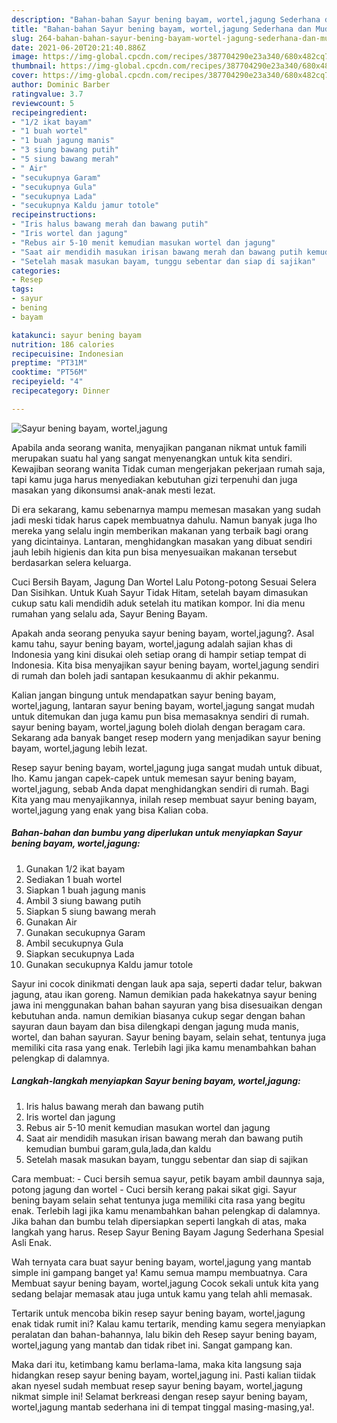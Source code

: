 ```yaml
---
description: "Bahan-bahan Sayur bening bayam, wortel,jagung Sederhana dan Mudah Dibuat"
title: "Bahan-bahan Sayur bening bayam, wortel,jagung Sederhana dan Mudah Dibuat"
slug: 264-bahan-bahan-sayur-bening-bayam-wortel-jagung-sederhana-dan-mudah-dibuat
date: 2021-06-20T20:21:40.886Z
image: https://img-global.cpcdn.com/recipes/387704290e23a340/680x482cq70/sayur-bening-bayam-worteljagung-foto-resep-utama.jpg
thumbnail: https://img-global.cpcdn.com/recipes/387704290e23a340/680x482cq70/sayur-bening-bayam-worteljagung-foto-resep-utama.jpg
cover: https://img-global.cpcdn.com/recipes/387704290e23a340/680x482cq70/sayur-bening-bayam-worteljagung-foto-resep-utama.jpg
author: Dominic Barber
ratingvalue: 3.7
reviewcount: 5
recipeingredient:
- "1/2 ikat bayam"
- "1 buah wortel"
- "1 buah jagung manis"
- "3 siung bawang putih"
- "5 siung bawang merah"
- " Air"
- "secukupnya Garam"
- "secukupnya Gula"
- "secukupnya Lada"
- "secukupnya Kaldu jamur totole"
recipeinstructions:
- "Iris halus bawang merah dan bawang putih"
- "Iris wortel dan jagung"
- "Rebus air 5-10 menit kemudian masukan wortel dan jagung"
- "Saat air mendidih masukan irisan bawang merah dan bawang putih kemudian bumbui garam,gula,lada,dan kaldu"
- "Setelah masak masukan bayam, tunggu sebentar dan siap di sajikan"
categories:
- Resep
tags:
- sayur
- bening
- bayam

katakunci: sayur bening bayam 
nutrition: 186 calories
recipecuisine: Indonesian
preptime: "PT31M"
cooktime: "PT56M"
recipeyield: "4"
recipecategory: Dinner

---
```



![Sayur bening bayam, wortel,jagung](https://img-global.cpcdn.com/recipes/387704290e23a340/680x482cq70/sayur-bening-bayam-worteljagung-foto-resep-utama.jpg)

Apabila anda seorang wanita, menyajikan panganan nikmat untuk famili merupakan suatu hal yang sangat menyenangkan untuk kita sendiri. Kewajiban seorang  wanita Tidak cuman mengerjakan pekerjaan rumah saja, tapi kamu juga harus menyediakan kebutuhan gizi terpenuhi dan juga masakan yang dikonsumsi anak-anak mesti lezat.

Di era  sekarang, kamu sebenarnya mampu memesan masakan yang sudah jadi meski tidak harus capek membuatnya dahulu. Namun banyak juga lho mereka yang selalu ingin memberikan makanan yang terbaik bagi orang yang dicintainya. Lantaran, menghidangkan masakan yang dibuat sendiri jauh lebih higienis dan kita pun bisa menyesuaikan makanan tersebut berdasarkan selera keluarga. 

Cuci Bersih Bayam, Jagung Dan Wortel Lalu Potong-potong Sesuai Selera Dan Sisihkan. Untuk Kuah Sayur Tidak Hitam, setelah bayam dimasukan cukup satu kali mendidih aduk setelah itu matikan kompor. Ini dia menu rumahan yang selalu ada, Sayur Bening Bayam.

Apakah anda seorang penyuka sayur bening bayam, wortel,jagung?. Asal kamu tahu, sayur bening bayam, wortel,jagung adalah sajian khas di Indonesia yang kini disukai oleh setiap orang di hampir setiap tempat di Indonesia. Kita bisa menyajikan sayur bening bayam, wortel,jagung sendiri di rumah dan boleh jadi santapan kesukaanmu di akhir pekanmu.

Kalian jangan bingung untuk mendapatkan sayur bening bayam, wortel,jagung, lantaran sayur bening bayam, wortel,jagung sangat mudah untuk ditemukan dan juga kamu pun bisa memasaknya sendiri di rumah. sayur bening bayam, wortel,jagung boleh diolah dengan beragam cara. Sekarang ada banyak banget resep modern yang menjadikan sayur bening bayam, wortel,jagung lebih lezat.

Resep sayur bening bayam, wortel,jagung juga sangat mudah untuk dibuat, lho. Kamu jangan capek-capek untuk memesan sayur bening bayam, wortel,jagung, sebab Anda dapat menghidangkan sendiri di rumah. Bagi Kita yang mau menyajikannya, inilah resep membuat sayur bening bayam, wortel,jagung yang enak yang bisa Kalian coba.

<!--inarticleads1-->

##### Bahan-bahan dan bumbu yang diperlukan untuk menyiapkan Sayur bening bayam, wortel,jagung:

1. Gunakan 1/2 ikat bayam
1. Sediakan 1 buah wortel
1. Siapkan 1 buah jagung manis
1. Ambil 3 siung bawang putih
1. Siapkan 5 siung bawang merah
1. Gunakan  Air
1. Gunakan secukupnya Garam
1. Ambil secukupnya Gula
1. Siapkan secukupnya Lada
1. Gunakan secukupnya Kaldu jamur totole


Sayur ini cocok dinikmati dengan lauk apa saja, seperti dadar telur, bakwan jagung, atau ikan goreng. Namun demikian pada hakekatnya sayur bening jawa ini menggunakan bahan bahan sayuran yang bisa disesuaikan dengan kebutuhan anda. namun demikian biasanya cukup segar dengan bahan sayuran daun bayam dan bisa dilengkapi dengan jagung muda manis, wortel, dan bahan sayuran. Sayur bening bayam, selain sehat, tentunya juga memiliki cita rasa yang enak. Terlebih lagi jika kamu menambahkan bahan pelengkap di dalamnya. 

<!--inarticleads2-->

##### Langkah-langkah menyiapkan Sayur bening bayam, wortel,jagung:

1. Iris halus bawang merah dan bawang putih
1. Iris wortel dan jagung
1. Rebus air 5-10 menit kemudian masukan wortel dan jagung
1. Saat air mendidih masukan irisan bawang merah dan bawang putih kemudian bumbui garam,gula,lada,dan kaldu
1. Setelah masak masukan bayam, tunggu sebentar dan siap di sajikan


Cara membuat: - Cuci bersih semua sayur, petik bayam ambil daunnya saja, potong jagung dan wortel - Cuci bersih kerang pakai sikat gigi. Sayur bening bayam selain sehat tentunya juga memiliki cita rasa yang begitu enak. Terlebih lagi jika kamu menambahkan bahan pelengkap di dalamnya. Jika bahan dan bumbu telah dipersiapkan seperti langkah di atas, maka langkah yang harus. Resep Sayur Bening Bayam Jagung Sederhana Spesial Asli Enak. 

Wah ternyata cara buat sayur bening bayam, wortel,jagung yang mantab simple ini gampang banget ya! Kamu semua mampu membuatnya. Cara Membuat sayur bening bayam, wortel,jagung Cocok sekali untuk kita yang sedang belajar memasak atau juga untuk kamu yang telah ahli memasak.

Tertarik untuk mencoba bikin resep sayur bening bayam, wortel,jagung enak tidak rumit ini? Kalau kamu tertarik, mending kamu segera menyiapkan peralatan dan bahan-bahannya, lalu bikin deh Resep sayur bening bayam, wortel,jagung yang mantab dan tidak ribet ini. Sangat gampang kan. 

Maka dari itu, ketimbang kamu berlama-lama, maka kita langsung saja hidangkan resep sayur bening bayam, wortel,jagung ini. Pasti kalian tiidak akan nyesel sudah membuat resep sayur bening bayam, wortel,jagung nikmat simple ini! Selamat berkreasi dengan resep sayur bening bayam, wortel,jagung mantab sederhana ini di tempat tinggal masing-masing,ya!.


